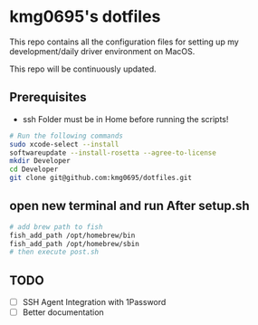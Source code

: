 # kmg0695's dotfiles

This repo contains all the configuration files for setting up my development/daily driver environment on MacOS.

This repo will be continuously updated.

## Prerequisites

- ssh Folder must be in Home before running the scripts!

```sh
# Run the following commands
sudo xcode-select --install
softwareupdate --install-rosetta --agree-to-license
mkdir Developer
cd Developer
git clone git@github.com:kmg0695/dotfiles.git
```

## open new terminal and run After setup.sh

```sh
# add brew path to fish
fish_add_path /opt/homebrew/bin
fish_add_path /opt/homebrew/sbin
# then execute post.sh
```

## TODO

- [ ] SSH Agent Integration with 1Password
- [ ] Better documentation
